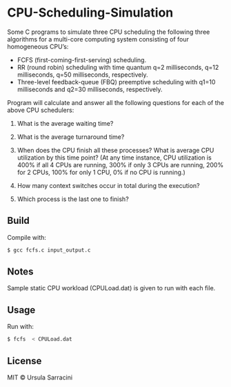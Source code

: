 # CPU-Scheduling-Simulation
Some C programs to simulate three CPU scheduling the following three algorithms for a multi-core computing system consisting of four homogeneous CPU’s:
- FCFS (first-coming-first-serving) scheduling.
- RR (round robin) scheduling with time quantum q=2 milliseconds, q=12 milliseconds, q=50 milliseconds, respectively.
- Three-level feedback-queue (FBQ) preemptive scheduling with q1=10 milliseconds and q2=30 milliseconds, respectively.

Program will calculate and answer all the following questions for each of the above CPU schedulers:

1. What is the average waiting time?

2. What is the average turnaround time?

3. When does the CPU finish all these processes? What is average CPU utilization by this time point?  (At any time instance, CPU utilization is 400% if all 4 CPUs are running, 300% if only 3 CPUs are running, 200% for 2 CPUs, 100% for only 1 CPU, 0% if no CPU is running.)

4. How many context switches occur in total during the execution? 

5. Which process is the last one to finish?

## Build

Compile with:

``` sh
$ gcc fcfs.c input_output.c
```

## Notes
Sample static CPU workload (CPULoad.dat) is given to run with each file.

## Usage

Run with:

``` sh
$ fcfs  < CPULoad.dat
```

## License

MIT &copy; Ursula Sarracini
